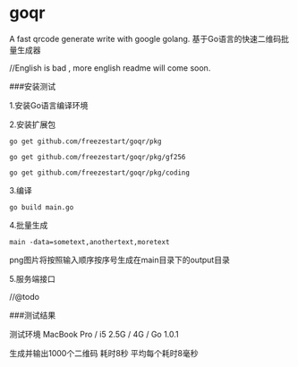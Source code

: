 goqr
====

A fast qrcode generate write with google golang.
基于Go语言的快速二维码批量生成器

//English is bad , more english readme will come soon.

###安装测试

1.安装Go语言编译环境

2.安装扩展包

	go get github.com/freezestart/goqr/pkg

	go get github.com/freezestart/goqr/pkg/gf256

	go get github.com/freezestart/goqr/pkg/coding

3.编译

	go build main.go

4.批量生成

	main -data=sometext,anothertext,moretext

png图片将按照输入顺序按序号生成在main目录下的output目录

5.服务端接口

//@todo

###测试结果

测试环境 MacBook Pro / i5 2.5G / 4G / Go 1.0.1

生成并输出1000个二维码 耗时8秒 平均每个耗时8毫秒
